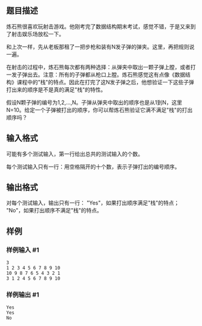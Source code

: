 
## 题目描述

炼石熊很喜欢玩射击游戏。他刚考完了数据结构期末考试，感觉不错，于是又来到了射击娱乐场放松一下。

和上次一样，先从老板那租了一把步枪和装有N发子弹的弹夹。这里，再把规则说一遍。

在射击的过程中，炼石熊每次都有两种选择：从弹夹中取出一颗子弹上膛，或者打一发子弹出去。注意：所有的子弹都从枪口上膛。炼石熊感觉这有点像《数据结构》课程中的"栈"的特点。因此在打完了这N发子弹之后，他想验证一下这些子弹打出来的顺序是不是真的满足"栈"的特性。

假设N颗子弹的编号为1,2,…,N。子弹从弹夹中取出的顺序也是从1到N，这里N=10。给定一个子弹被打出的顺序，你可以帮炼石熊验证它满不满足"栈"的打出顺序吗？

## 输入格式

可能有多个测试输入，第一行给出总共的测试输入的个数。

每个测试输入只有一行：用空格隔开的十个数，表示子弹打出的编号顺序。

## 输出格式

对每个测试输入，输出只有一行：
"Yes"，如果打出顺序满足"栈"的特点；
"No"，如果打出顺序不满足"栈"的特点。

## 样例

### 样例输入 #1
```
3
1 2 3 4 5 6 7 8 9 10
10 9 8 7 6 5 4 3 2 1
3 1 2 4 5 6 7 8 9 10
```

### 样例输出 #1
```
Yes
Yes
No

```